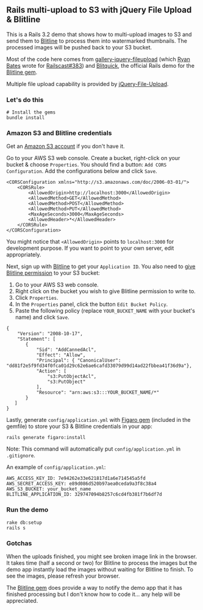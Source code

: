## Rails multi-upload to S3 with jQuery File Upload & Blitline


This is a Rails 3.2 demo that shows how to multi-upload images to S3 and send them to [Blitline](http://www.blitline.com/) to process them into watermarked thumbnails. The processed images will be pushed back to your S3 bucket.

Most of the code here comes from [gallery-jquery-fileupload](https://github.com/railscasts/383-uploading-to-amazon-s3/tree/master/gallery-jquery-fileupload) (which [Ryan Bates](http://github.com/rbates) wrote for [Railscast#383](http://railscasts.com/episodes/383-uploading-to-amazon-s3)) and [Blitquick](https://github.com/blitline-dev/blitquick), the official Rails demo for the [Blitline gem](https://github.com/blitline-dev/blitline).

Multiple file upload capability is provided by [jQuery-File-Upload](https://github.com/blueimp/jQuery-File-Upload).

### Let's do this

```
# Install the gems
bundle install
```

### Amazon S3 and Blitline credentials

Get an [Amazon S3 account](http://aws.amazon.com/s3/) if you don't have it.

Go to your AWS S3 web console. Create a bucket, right-click on your bucket & choose `Properties`. You should find a button: `Add CORS Configuration`. Add the configurations below and click `Save`.

```
<CORSConfiguration xmlns="http://s3.amazonaws.com/doc/2006-03-01/">
    <CORSRule>
        <AllowedOrigin>http://localhost:3000</AllowedOrigin>
        <AllowedMethod>GET</AllowedMethod>
        <AllowedMethod>POST</AllowedMethod>
        <AllowedMethod>PUT</AllowedMethod>
        <MaxAgeSeconds>3000</MaxAgeSeconds>
        <AllowedHeader>*</AllowedHeader>
    </CORSRule>
</CORSConfiguration>
```

You might notice that `<AllowedOrigin>` points to `localhost:3000` for development purpose. If you want to point to your own server, edit appropriately.

Next, sign up with [Blitline](http://www.blitline.com/) to get your `Application ID`. You also need to [give Blitline permission](http://www.blitline.com/docs/s3_permissions) to your S3 bucket:

1. Go to your AWS S3 web console.
2. Right click on the bucket you wish to give Blitline permission to write to.
3. Click `Properties`.
4. In the `Properties` panel, click the button `Edit Bucket Policy`.
5. Paste the following policy (replace `YOUR_BUCKET_NAME` with your bucket's name) and click `Save`.

```
{
    "Version": "2008-10-17",
    "Statement": [
       {
           "Sid": "AddCannedAcl",
           "Effect": "Allow",
           "Principal": { "CanonicalUser": "dd81f2e5f9fd34f0fca01d29c62e6ae6cafd33079d99d14ad22fbbea41f36d9a"},
           "Action": [
               "s3:PutObjectAcl",
               "s3:PutObject"
           ],
           "Resource": "arn:aws:s3:::YOUR_BUCKET_NAME/*"
       }
   ]
}
```

Lastly, generate `config/application.yml` with [Figaro gem](https://github.com/laserlemon/figaro)
(included in the gemfile) to store your S3 & Blitline credentials in your app:

```
rails generate figaro:install
```
Note: This command will automatically put `config/application.yml` in `.gitignore`.

An example of `config/application.yml`:

```
AWS_ACCESS_KEY_ID: 7e94262e33e621817d1a6e714545a5fd
AWS_SECRET_ACCESS_KEY: e89d086d520b97aea0ceda9a3f8c38a4
AWS_S3_BUCKET: your_bucket_name
BLITLINE_APPLICATION_ID: 329747094b8257c6cd4fb381f7b6df7d
```

### Run the demo

```
rake db:setup
rails s
```

### Gotchas

When the uploads finished, you might see broken image link in the browser. It takes time (half a second or two) for Blitline to process the images but the demo app instantly load the images without waiting for Blitline to finish. To see the images, please refresh your browser.

The [Blitline gem](https://github.com/blitline-dev/blitline) does provide a way to notify the demo app that it has finished processing but I don't know how to code it… any help will be appreciated.
